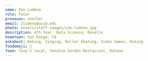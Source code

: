 ```yaml
---
name: Zoe Ludena
role: Tutor
pronouns: she/her
email: zludena@ucsd.edu
photo: assets/staff-images/zoe-ludena.jpg
description: 4th Year, Data Science, Revelle
hometown: San Diego, CA
askabout: Baking, Singing, Roller Skating, Video Games, Hiking
foodemoji: 🍪
food: Tony’s Jacal, Yenchim Garden Restaurant, Katana
---
```

